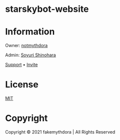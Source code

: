 # starskybot-website

# Information
Owner: [notmythdora](https://discord.com/users/897838071922446466)

Admin: [Soyuri Shinohara](https://discord.com/users/898049692447940629)

[Support](https://discord.gg/y97MvVyrwC) • [Invite](https://discord.com/api/oauth2/authorize?client_id=909386183107305504&permissions=8&scope=bot%20applications.commands)

# License
[MIT](https://github.com/fakemythdora/starskybot-website/blob/main/LICENSE)

# Copyright
Copyright © 2021 fakemythdora | All Rights Reserved
